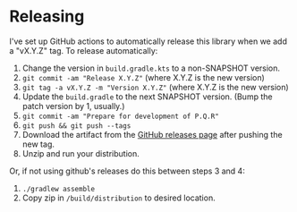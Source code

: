 # Releasing

I've set up GitHub actions to automatically release this library when we add a "vX.Y.Z" tag. To release automatically:

1. Change the version in `build.gradle.kts` to a non-SNAPSHOT version.
2. `git commit -am "Release X.Y.Z"` (where X.Y.Z is the new version)
3. `git tag -a vX.Y.Z -m "Version X.Y.Z"` (where X.Y.Z is the new version)
4. Update the `build.gradle` to the next SNAPSHOT version. (Bump the patch version by 1, usually.)
5. `git commit -am "Prepare for development of P.Q.R"`
6. `git push && git push --tags`
7. Download the artifact from the [GitHub releases page](https://github.com/ryanmoelter/splity/releases) after pushing the new tag.
8. Unzip and run your distribution.

Or, if not using github's releases do this between steps 3 and 4:

1. `./gradlew assemble`
2. Copy zip in `/build/distribution` to desired location.  
